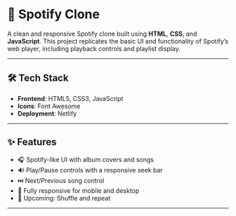 # 🎵 Spotify Clone

A clean and responsive Spotify clone built using **HTML**, **CSS**, and **JavaScript**. This project replicates the basic UI and functionality of Spotify’s web player, including playback controls and playlist display.

---


## 🛠️ Tech Stack

- **Frontend**: HTML5, CSS3, JavaScript
- **Icons**: Font Awesome
- **Deployment**: Netlify

---

## ✨ Features

- 🎧 Spotify-like UI with album covers and songs
- 🔊 Play/Pause controls with a responsive seek bar
- ⏭️ Next/Previous song control
- 📱 Fully responsive for mobile and desktop
- 🔁 Upcoming: Shuffle and repeat

---


